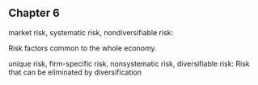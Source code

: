 ## Chapter 6

market risk,
systematic risk,
nondiversifiable risk: 

Risk factors common to
the whole economy.


unique risk,
firm-specific risk,
nonsystematic risk,
diversifiable risk: 
Risk that can be eliminated
by diversification

